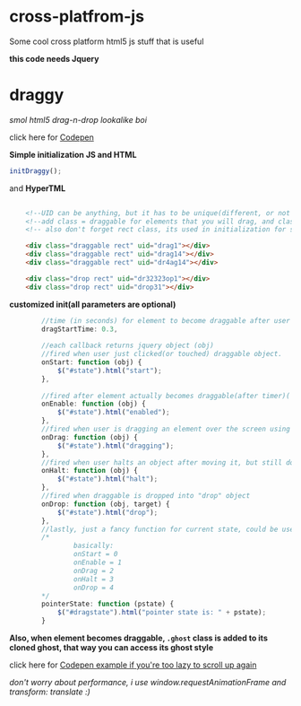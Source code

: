 # cross-platfrom-js
Some cool cross platform html5 js stuff that is useful

**this code needs Jquery**

# draggy
*smol html5 drag-n-drop lookalike boi*

click here for [Codepen](https://codepen.io/blackstormx/full/KbjdJx) 

**Simple initialization JS and HTML**

```javascript
initDraggy();
```

and **HyperTML**
```HTML
   
    <!--UID can be anything, but it has to be unique(different, or not same) for every element-->
    <!--add class = draggable for elements that you will drag, and class = drop, for elements which u will use for dropping objects in. -->
    <!-- also don't forget rect class, its used in initialization for some stuff -->

    <div class="draggable rect" uid="drag1"></div>
    <div class="draggable rect" uid="drag14"></div>
    <div class="draggable rect" uid="dr4ag14"></div>

    <div class="drop rect" uid="dr32323op1"></div>
    <div class="drop rect" uid="drop31"></div>

```


**customized init(all parameters are optional)**

```javascript
        //time (in seconds) for element to become draggable after user touches(or clicks) it. (can be 0 or anything, not sure about negative time though)
        dragStartTime: 0.3,
        
        //each callback returns jquery object (obj)
        //fired when user just clicked(or touched) draggable object.
        onStart: function (obj) {
            $("#state").html("start");
        },
        
        //fired after element actually becomes draggable(after timer)(
        onEnable: function (obj) {
            $("#state").html("enabled");
        },
        //fired when user is dragging an element over the screen using mouse or finger or anything
        onDrag: function (obj) {
            $("#state").html("dragging");
        },
        //fired when user halts an object after moving it, but still doesn't release it
        onHalt: function (obj) {
            $("#state").html("halt");
        },
        //fired when draggable is dropped into "drop" object
        onDrop: function (obj, target) {
            $("#state").html("drop");
        },
        //lastly, just a fancy function for current state, could be used instead of using 4 functions above.
        /*
                basically:
                onStart = 0
                onEnable = 1
                onDrag = 2
                onHalt = 3
                onDrop = 4
        */
        pointerState: function (pstate) {
            $("#dragstate").html("pointer state is: " + pstate);
        }

```

**Also, when element becomes draggable, `.ghost` class is added to its cloned ghost, that way you can access its ghost style**

click here for [Codepen example if you're too lazy to scroll up again](https://codepen.io/blackstormx/full/KbjdJx) 

_don't worry about performance, i use window.requestAnimationFrame and transform: translate :)_

